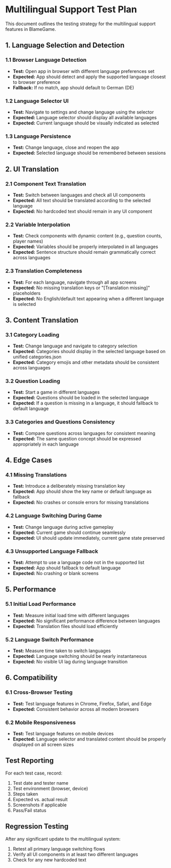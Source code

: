 # Multilingual Support Test Plan

This document outlines the testing strategy for the multilingual support features in BlameGame.

## 1. Language Selection and Detection

### 1.1 Browser Language Detection
- **Test:** Open app in browser with different language preferences set
- **Expected:** App should detect and apply the supported language closest to browser preference
- **Fallback:** If no match, app should default to German (DE)

### 1.2 Language Selector UI
- **Test:** Navigate to settings and change language using the selector
- **Expected:** Language selector should display all available languages
- **Expected:** Current language should be visually indicated as selected

### 1.3 Language Persistence
- **Test:** Change language, close and reopen the app
- **Expected:** Selected language should be remembered between sessions

## 2. UI Translation

### 2.1 Component Text Translation
- **Test:** Switch between languages and check all UI components
- **Expected:** All text should be translated according to the selected language
- **Expected:** No hardcoded text should remain in any UI component

### 2.2 Variable Interpolation
- **Test:** Check components with dynamic content (e.g., question counts, player names)
- **Expected:** Variables should be properly interpolated in all languages
- **Expected:** Sentence structure should remain grammatically correct across languages

### 2.3 Translation Completeness
- **Test:** For each language, navigate through all app screens
- **Expected:** No missing translation keys or "[Translation missing]" placeholders
- **Expected:** No English/default text appearing when a different language is selected

## 3. Content Translation

### 3.1 Category Loading
- **Test:** Change language and navigate to category selection
- **Expected:** Categories should display in the selected language based on unified categories.json
- **Expected:** Category emojis and other metadata should be consistent across languages

### 3.2 Question Loading
- **Test:** Start a game in different languages
- **Expected:** Questions should be loaded in the selected language
- **Expected:** If a question is missing in a language, it should fallback to default language

### 3.3 Categories and Questions Consistency
- **Test:** Compare questions across languages for consistent meaning
- **Expected:** The same question concept should be expressed appropriately in each language

## 4. Edge Cases

### 4.1 Missing Translations
- **Test:** Introduce a deliberately missing translation key
- **Expected:** App should show the key name or default language as fallback
- **Expected:** No crashes or console errors for missing translations

### 4.2 Language Switching During Game
- **Test:** Change language during active gameplay
- **Expected:** Current game should continue seamlessly
- **Expected:** UI should update immediately, current game state preserved

### 4.3 Unsupported Language Fallback
- **Test:** Attempt to use a language code not in the supported list
- **Expected:** App should fallback to default language
- **Expected:** No crashing or blank screens

## 5. Performance

### 5.1 Initial Load Performance
- **Test:** Measure initial load time with different languages
- **Expected:** No significant performance difference between languages
- **Expected:** Translation files should load efficiently

### 5.2 Language Switch Performance
- **Test:** Measure time taken to switch languages
- **Expected:** Language switching should be nearly instantaneous
- **Expected:** No visible UI lag during language transition

## 6. Compatibility

### 6.1 Cross-Browser Testing
- **Test:** Test language features in Chrome, Firefox, Safari, and Edge
- **Expected:** Consistent behavior across all modern browsers

### 6.2 Mobile Responsiveness
- **Test:** Test language features on mobile devices
- **Expected:** Language selector and translated content should be properly displayed on all screen sizes

## Test Reporting

For each test case, record:
1. Test date and tester name
2. Test environment (browser, device)
3. Steps taken
4. Expected vs. actual result
5. Screenshots if applicable
6. Pass/Fail status

## Regression Testing

After any significant update to the multilingual system:
1. Retest all primary language switching flows
2. Verify all UI components in at least two different languages
3. Check for any new hardcoded text